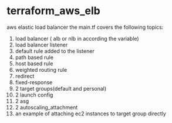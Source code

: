 # terraform_aws_elb
aws elastic load balancer
the main.tf covers the following topics:
  1. load balancer ( alb or nlb in according the variable)
  2. load balancer listener
  3. default rule added to the listener
  4. path based rule
  5. host based rule
  6. weighted routing rule
  7. redirect
  8. fixed-response
  9. 2 target groups(default and personal)
  10. 2 launch config
  11. 2 asg
  12. 2 autoscaling_attachment
  13. an example of attaching ec2 instances to target group directly 
